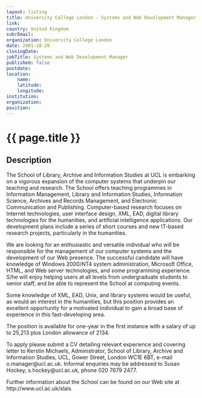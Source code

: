 ```yaml
---
layout: listing
title: University College London - Systems and Web Development Manager
link:
country: United Kingdom
subrEmail: 
organization: University College London 
date: 2001-10-28
closingDate: 
jobTitle: Systems and Web Development Manager
published: false
postdate:
location:
    name: 
    latitude: 
    longitude: 
institution: 
organization: 
position: 
--- 
```



# {{ page.title }}

## Description



<P>The School of Library, Archive and Information Studies at UCL is 
embarking on a vigorous expansion of the computer systems that 
underpin our teaching and research. The School offers teaching programmes 
in Information Management, Library and Information Studies, Information 
Science, Archives and Records Management, and Electronic Communication 
and Publishing. Computer-based research focuses on Internet technologies, 
user interface design, XML, EAD, digital library technologies for the 
humanities, and artificial intelligence applications. Our development 
plans include a series of short courses and new IT-based research 
projects, particularly in the humanities.</P>

<P>We are looking for an enthusiastic and versatile individual who will be 
responsible for the management of our computer systems and the 
development of our Web presence. The successful candidate will 
have knowledge of Windows 2000/NT4 system administration, Microsoft 
Office, HTML, and Web server technologies, and some programming 
experience. S/he will enjoy helping users at all levels from undergraduate 
students to senior staff, and be able to represent the School at computing 
events.</P>

<P>Some knowledge of XML, EAD, Unix, and library systems would be useful, 
as would an interest in the humanities, but this position provides an 
excellent opportunity for a motivated individual to gain a broad base 
of experience in this fast-developing area.</P>

<P>The position is available for one-year in the first instance with a salary 
of up to 25,213 plus London allowance of 2134.</P>

<P>To apply please submit a CV detailing relevant experience and 
covering letter to Kerstin Michaels, Administrator, School of 
Library, Archive and Information Studies, UCL, Gower Street, 
London WC1E 6BT, e-mail o.manager@ucl.ac.uk. Informal 
enquiries may be addressed to Susan Hockey, 
s.hockey@ucl.ac.uk, phone 020 7679 2477.</P> 

<P>Further information about the School can be found on our 
Web site at http://www.ucl.ac.uk/slais</P>
